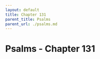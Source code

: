 ```yaml
---
layout: default
title: Chapter 131
parent_title: Psalms
parent_url: ./psalms.md
---
```


# Psalms - Chapter 131
